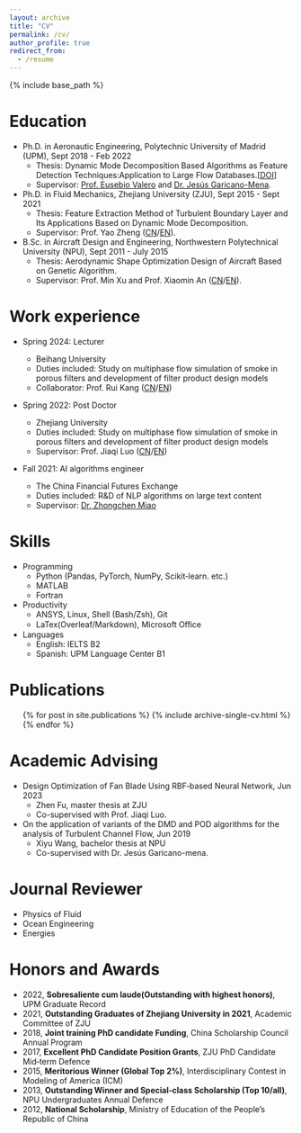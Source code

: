 ```yaml
---
layout: archive
title: "CV"
permalink: /cv/
author_profile: true
redirect_from:
  - /resume
---
```


{% include base_path %}

Education
======
* Ph.D. in Aeronautic Engineering, Polytechnic University of Madrid (UPM), Sept 2018 - Feb 2022
  * Thesis: Dynamic Mode Decomposition Based Algorithms as Feature Detection Techniques:Application to Large Flow Databases.[[DOI](https://doi.org/10.20868/UPM.thesis.69913)]
  * Supervisor: [Prof. Eusebio Valero](https://www.linkedin.com/in/eusebio-valero-b10b7a51/) and [Dr. Jesús Garicano-Mena](https://www.linkedin.com/in/jes%C3%BAs-garicano-mena-84310923/).
* Ph.D. in Fluid Mechanics, Zhejiang University (ZJU), Sept 2015 - Sept 2021
  * Thesis: Feature Extraction Method of Turbulent Boundary Layer and Its Applications Based on Dynamic Mode Decomposition.
  * Supervisor: Prof. Yao Zheng ([CN](https://person.zju.edu.cn/en/YaoZheng)/[EN](https://person.zju.edu.cn/en/0001071)).
* B.Sc. in Aircraft Design and Engineering, Northwestern Polytechnical University (NPU), Sept 2011 - July 2015
  * Thesis: Aerodynamic Shape Optimization Design of Aircraft Based on Genetic Algorithm.
  * Supervisor: Prof. Min Xu and Prof. Xiaomin An ([CN](https://teacher.nwpu.edu.cn/anxiaomin.html)/[EN](https://teacher.nwpu.edu.cn/en/anxiaomin.html)).

Work experience
======
* Spring 2024: Lecturer
  * Beihang University
  * Duties included: Study on multiphase flow simulation of smoke in porous filters and development of filter product design models
  * Collaborator: Prof. Rui Kang ([CN](https://shi.buaa.edu.cn/kangrui/zh_CN/index.htm)/[EN](https://ev.buaa.edu.cn/info/1090/2057.htm))

* Spring 2022: Post Doctor
  * Zhejiang University
  * Duties included: Study on multiphase flow simulation of smoke in porous filters and development of filter product design models
  * Supervisor: Prof. Jiaqi Luo ([CN](https://person.zju.edu.cn/0018086)/[EN](https://person.zju.edu.cn/en/0018086))

* Fall 2021: AI algorithms engineer
  * The China Financial Futures Exchange
  * Duties included: R&D of NLP algorithms on large text content
  * Supervisor: [Dr. Zhongchen Miao](https://www.linkedin.com/in/zhongchen-miao-a02b432b/)
  
Skills
======
* Programming
  * Python (Pandas, PyTorch, NumPy, Scikit‑learn. etc.)
  * MATLAB
  * Fortran
* Productivity
  * ANSYS, Linux, Shell (Bash/Zsh), Git
  * LaTex(Overleaf/Markdown), Microsoft Oﬀice
* Languages
  * English: IELTS B2
  * Spanish: UPM Language Center B1

Publications
======
  <ul>{% for post in site.publications %}
    {% include archive-single-cv.html %}
  {% endfor %}</ul>

Academic Advising
======
* Design Optimization of Fan Blade Using RBF‑based Neural Network, Jun 2023
  * Zhen Fu, master thesis at ZJU
  * Co-supervised with Prof. Jiaqi Luo.
* On the application of variants of the DMD and POD algorithms for the analysis of Turbulent Channel Flow, Jun 2019
  * Xiyu Wang, bachelor thesis at NPU
  * Co-supervised with Dr. Jesús Garicano-mena.

Journal Reviewer
======
* Physics of Fluid
* Ocean Engineering
* Energies

Honors and Awards
======
* 2022, **Sobresaliente cum laude(Outstanding with highest honors)**, UPM Graduate Record
* 2021, **Outstanding Graduates of Zhejiang University in 2021**, Academic Committee of ZJU
* 2018, **Joint training PhD candidate Funding**, China Scholarship Council Annual Program
* 2017, **Excellent PhD Candidate Position Grants**, ZJU PhD Candidate Mid‑term Defence
* 2015, **Meritorious Winner (Global Top 2%)**, Interdisciplinary Contest in Modeling of America (ICM)
* 2013, **Outstanding Winner and Special‑class Scholarship (Top 10/all)**, NPU Undergraduates Annual Defence
* 2012, **National Scholarship**, Ministry of Education of the People’s Republic of China
